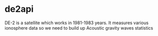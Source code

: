 de2api
======

DE-2 is a satellite which works in 1981-1983 years. It measures various ionosphere data so we need to build up Acoustic gravity waves statistics